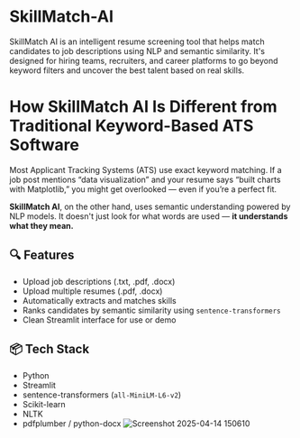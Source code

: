 # SkillMatch-AI

SkillMatch AI is an intelligent resume screening tool that helps match candidates to job descriptions using NLP and semantic similarity. It's designed for hiring teams, recruiters, and career platforms to go beyond keyword filters and uncover the best talent based on real skills.

# How SkillMatch AI Is Different from Traditional Keyword-Based ATS Software

Most Applicant Tracking Systems (ATS) use exact keyword matching. If a job post mentions “data visualization” and your resume says “built charts with Matplotlib,” you might get overlooked — even if you’re a perfect fit.

**SkillMatch AI**, on the other hand, uses semantic understanding powered by NLP models. It doesn't just look for what words are used — **it understands what they mean.**

## 🔍 Features

- Upload job descriptions (.txt, .pdf, .docx)
- Upload multiple resumes (.pdf, .docx)
- Automatically extracts and matches skills
- Ranks candidates by semantic similarity using `sentence-transformers`
- Clean Streamlit interface for use or demo

## 📦 Tech Stack

- Python
- Streamlit
- sentence-transformers (`all-MiniLM-L6-v2`)
- Scikit-learn
- NLTK
- pdfplumber / python-docx ![Screenshot 2025-04-14 150610](https://github.com/user-attachments/assets/7d2fb661-db1c-4cbf-8e6a-d325a891ca8c)

